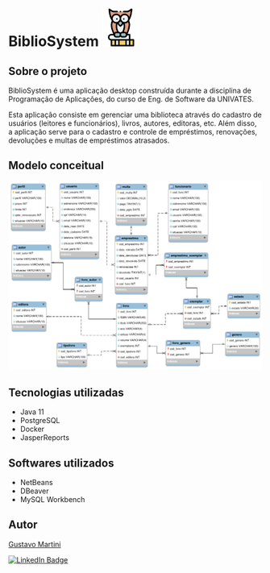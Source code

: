 # BiblioSystem <img src='icons/knowledge.png' width='75' >
## Sobre o projeto

BiblioSystem é uma aplicação desktop construída durante a disciplina de Programação de Aplicações, do curso de Eng. de Software da UNIVATES.

Esta aplicação consiste em gerenciar uma biblioteca através do cadastro de usuários (leitores e funcionários), livros, autores, editoras, etc. Além disso, a aplicação serve para o cadastro e controle de empréstimos, renovações, devoluções e multas de empréstimos atrasados.

## Modelo conceitual
![Modelo Conceitual](modeloER.png)

## Tecnologias utilizadas
- Java 11
- PostgreSQL
- Docker
- JasperReports

## Softwares utilizados
- NetBeans
- DBeaver
- MySQL Workbench

## Autor

[Gustavo Martini](https://github.com/martinigustavo)

[![LinkedIn Badge](https://img.shields.io/badge/LinkedIn-Profile-informational?style=flat&logo=linkedin&logoColor=white&color=0D76A8)](https://www.linkedin.com/in/martini-gustavo/)
